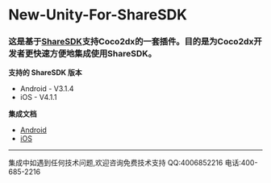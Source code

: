 # New-Unity-For-ShareSDK
### 这是基于[ShareSDK](http://sharesdk.mob.com/)支持Coco2dx的一套插件。目的是为Coco2dx开发者更快速方便地集成使用ShareSDK。
**支持的 ShareSDK 版本**

- Android - V3.1.4
- iOS - V4.1.1

**集成文档**

- [Android](http://wiki.mob.com/cocos2d-x-3-x%E5%BF%AB%E9%80%9F%E9%9B%86%E6%88%90%E6%8C%87%E5%8D%97/)
- [iOS](http://wiki.mob.com/sharesdk-ios-v3-x-for-cocos2d-x/)

- - - - - - - - - - - -
集成中如遇到任何技术问题,欢迎咨询免费技术支持
QQ:4006852216
电话:400-685-2216


